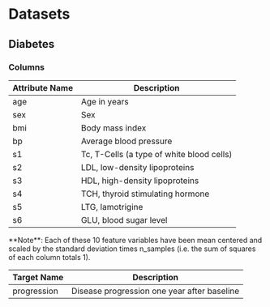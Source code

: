 Datasets
===
## Diabetes
### Columns

| Attribute Name | Description |
|----------------|-------------|
|age| Age in years|
|sex| Sex |
|bmi| Body mass index |
|bp| Average blood pressure |
|s1| Tc, T-Cells (a type of white blood cells) |
|s2| LDL, low-density lipoproteins |
|s3| HDL, high-density lipoproteins |
|s4| TCH, thyroid stimulating hormone |
|s5| LTG, lamotrigine |
|s6| GLU, blood sugar level |
   
<p></p>
<p>**Note**: Each of these 10 feature variables have been mean centered and scaled by the standard deviation times n_samples (i.e. the sum of squares of each column totals 1).</p>
<p></p>

| Target Name | Description |
|-------------|-------------|
|progression| Disease progression one year after baseline |